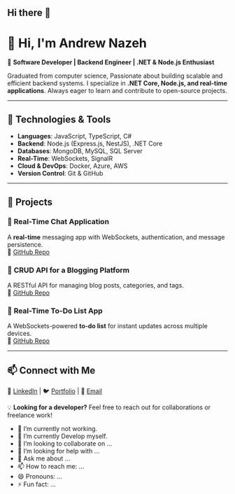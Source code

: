 ## Hi there 👋

# 👋 Hi, I'm Andrew Nazeh 

🚀 **Software Developer | Backend Engineer | .NET & Node.js Enthusiast**  

Graduated from computer science, Passionate about building scalable and efficient backend systems. I specialize in **.NET Core, Node.js, and real-time applications**. Always eager to learn and contribute to open-source projects.  

---

## 🔧 Technologies & Tools  
- **Languages**: JavaScript, TypeScript, C#  
- **Backend**: Node.js (Express.js, NestJS), .NET Core  
- **Databases**: MongoDB, MySQL, SQL Server  
- **Real-Time**: WebSockets, SignalR  
- **Cloud & DevOps**: Docker, Azure, AWS  
- **Version Control**: Git & GitHub  

---

## 📌 Projects  

### 🔹 **Real-Time Chat Application**  
A **real-time** messaging app with WebSockets, authentication, and message persistence.  
🔗 [GitHub Repo](#)  

### 🔹 **CRUD API for a Blogging Platform**  
A RESTful API for managing blog posts, categories, and tags.  
🔗 [GitHub Repo](#)  

### 🔹 **Real-Time To-Do List App**  
A WebSockets-powered **to-do list** for instant updates across multiple devices.  
🔗 [GitHub Repo](#)  

---

## 📫 Connect with Me  
💼 [LinkedIn](www.linkedin.com/in/andrew-nazeh-93b018217) | 🐦 [Portfolio](https://andrewnazeh.github.io/Andrewnazeh-Portfolio/) | 📧 [Email](andronazeh70@gmail.com)  

💡 **Looking for a developer?** Feel free to reach out for collaborations or freelance work!  

- 🔭 I’m currently not working.
- 🌱 I’m currently Develop myself.
- 👯 I’m looking to collaborate on ...
- 🤔 I’m looking for help with ...
- 💬 Ask me about ...
- 📫 How to reach me: ...
- 😄 Pronouns: ...
- ⚡ Fun fact: ...


